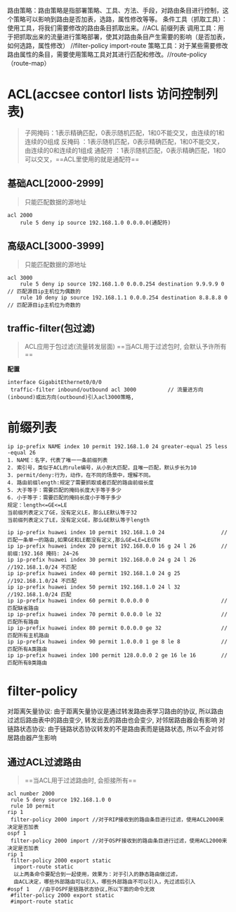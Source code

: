 路由策略：路由策略是指部署策略、工具、方法、手段，对路由条目进行控制，这个策略可以影响到路由是否加表，选路，属性修改等等。
	条件工具（抓取工具）：使用工具，将我们需要修改的路由条目抓取出来。//ACL 前缀列表
   调用工具：用于把抓取出来的流量进行策略部署，使其对路由条目产生需要的影响（是否加表，如何选路，属性修改） //filter-policy import-route
   策略工具：对于某些需要修改路由属性的条目，需要使用策略工具对其进行匹配和修改。//route-policy（route-map）

# ACL(accsee contorl lists 访问控制列表)

>子网掩码：1表示精确匹配，0表示随机匹配，1和0不能交叉，由连续的1和连续的0组成
>反掩码  ：1表示随机匹配，0表示精确匹配，1和0不能交叉，由连续的0和连续的1组成
>通配符  ：1表示随机匹配，0表示精确匹配，1和0可以交叉，==ACL里使用的就是通配符==

## 基础ACL[2000-2999]

>只能匹配数据的源地址

```
acl 2000
	rule 5 deny ip source 192.168.1.0 0.0.0.0(通配符)
```

## 高级ACL[3000-3999]

>只能匹配数据的源地址 

```
acl 3000
	rule 5 deny ip source 192.168.1.0 0.0.0.254 destination 9.9.9.9 0      // 匹配源目ip主机位为偶数的
	rule 10 deny ip source 192.168.1.1 0.0.0.254 destination 8.8.8.8 0     // 匹配源目ip主机位为奇数的
```

## traffic-filter(包过滤)

>ACL应用于包过滤(流量转发层面)
>==当ACL用于过滤包时, 会默认予许所有==

**配置**
```
interface GigabitEthernet0/0/0              
 traffic-filter inbound/outbound acl 3000          // 流量进方向(inbound)或出方向(outbound)引入acl3000策略,
```

# 前缀列表

```
ip ip-prefix NAME index 10 permit 192.168.1.0 24 greater-equal 25 less -equal 26
1. NAME：名字，代表了唯一一条前缀列表
2. 索引号，类似于ACL的rule编号，从小到大匹配，且唯一匹配，默认步长为10
3. permit/deny:行为，动作，在不同的场景中，理解不同。
4. 路由前缀length:规定了需要抓取或者匹配的路由前缀长度
5. 大于等于：需要匹配的掩码长度大于等于多少
6. 小于等于：需要匹配的掩码长度小于等于多少
规定：length<=GE<=LE
当前缀列表定义了GE，没有定义LE，那么LE默认等于32
当前缀列表定义了LE，没有定义GE，那么GE默认等于length

ip ip-prefix huawei index 10 permit 192.168.1.0 24                  //匹配一条单一的路由,如果GE和LE都没有定义,那么GE=LE=LEGTH
ip ip-prefix huawei index 20 permit 192.168.0.0 16 g 24 l 26        //前缀:192.168 掩码: 24~26
ip ip-prefix huawei index 30 permit 192.168.0.0 24 g 24 l 26        //192.168.1.0/24 不匹配
ip ip-prefix huawei index 40 permit 192.168.1.0 24 g 25             //192.168.1.0/24 不匹配
ip ip-prefix huawei index 50 permit 192.168.1.0 24 l 32             //192.168.1.0/24 匹配
ip ip-prefix huawei index 60 permit 0.0.0.0 0                       //匹配缺省路由
ip ip-prefix huawei index 70 permit 0.0.0.0 le 32                   //匹配所有路由
ip ip-prefix huawei index 80 permit 0.0.0.0 ge 32                   //匹配所有主机路由
ip ip-prefix huawei index 90 permit 1.0.0.0 1 ge 8 le 8             //匹配所有A类路由
ip ip-prefix huawei index 100 permit 128.0.0.0 2 ge 16 le 16        //匹配所有B类路由
```

# filter-policy

对距离矢量协议: 由于距离矢量协议是通过转发路由表学习路由的协议, 所以路由过滤后路由表中的路由变少, 转发出去的路由也会变少, 对邻居路由器会有影响
对链路状态协议: 由于链路状态协议转发的不是路由表而是链路状态, 所以不会对邻居路由器产生影响

## 通过ACL过滤路由

>==当ACL用于过滤路由时, 会拒接所有==

```
acl number 2000
 rule 5 deny source 192.168.1.0 0
 rule 10 permit
rip 1
 filter-policy 2000 import //对于RIP接收到的路由条目进行过滤，使用ACL2000来决定是否加表
ospf 1
 filter-policy 2000 import //对于OSPF接收到的路由条目进行过滤，使用ACL2000来决定是否加表
rip 1
 filter-policy 2000 export static
  import-route static
  以上两条命令要配合到一起使用，效果为：对于引入的静态路由做过滤，
  由ACL决定，哪些外部路由可以引入，哪些外部路由不可以引入，先过滤后引入
#ospf 1   //由于OSPF是链路状态协议,所以下面的命令无效
 #filter-policy 2000 export static
 #import-route static
```


